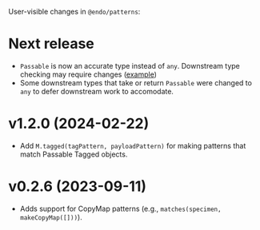 User-visible changes in `@endo/patterns`:

# Next release

- `Passable` is now an accurate type instead of `any`. Downstream type checking may require changes ([example](https://github.com/Agoric/agoric-sdk/pull/8774))
- Some downstream types that take or return `Passable` were changed to `any` to defer downstream work to accomodate.

# v1.2.0 (2024-02-22)

- Add `M.tagged(tagPattern, payloadPattern)` for making patterns that match
  Passable Tagged objects.

# v0.2.6 (2023-09-11)

- Adds support for CopyMap patterns (e.g., `matches(specimen, makeCopyMap([]))`).
